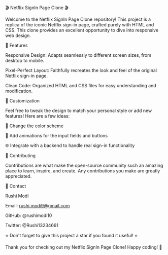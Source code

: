 🎬 Netflix SignIn Page Clone 🎬

Welcome to the Netflix SignIn Page Clone repository! This project is a replica of the iconic Netflix sign-in page, crafted purely with HTML and CSS. This clone provides an excellent opportunity to dive into responsive web design.

🚀 Features

Responsive Design: Adapts seamlessly to different screen sizes, from desktop to mobile.

Pixel-Perfect Layout: Faithfully recreates the look and feel of the original Netflix sign-in page.

Clean Code: Organized HTML and CSS files for easy understanding and modification.

🎨 Customization

Feel free to tweak the design to match your personal style or add new features! Here are a few ideas:

🎨 Change the color scheme

🌟 Add animations for the input fields and buttons

🌐 Integrate with a backend to handle real sign-in functionality

🤝 Contributing

Contributions are what make the open-source community such an amazing place to learn, inspire, and create. Any contributions you make are greatly appreciated.

📧 Contact

Rushi Modi

Email: rushi.modi9@gmail.com

GitHub: @rushimodi10

Twitter: @Rushi13234661

⭐️ Don't forget to give this project a star if you found it useful! ⭐️

Thank you for checking out my Netflix SignIn Page Clone! Happy coding! 🎉
